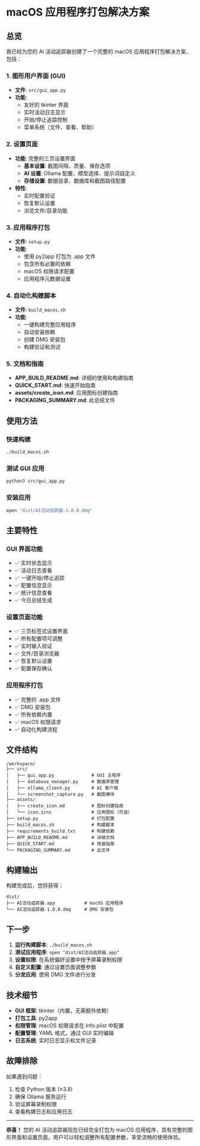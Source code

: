 # macOS 应用程序打包解决方案

## 总览

我已经为您的 AI 活动追踪器创建了一个完整的 macOS 应用程序打包解决方案，包括：

### 1. 图形用户界面 (GUI)
- **文件**: `src/gui_app.py`
- **功能**: 
  - 友好的 tkinter 界面
  - 实时活动日志显示
  - 开始/停止追踪控制
  - 菜单系统（文件、查看、帮助）

### 2. 设置页面
- **功能**: 完整的三页设置界面
  - **基本设置**: 截图间隔、质量、保存选项
  - **AI 设置**: Ollama 配置、模型选择、提示词自定义
  - **存储设置**: 数据目录、数据库和截图路径配置
- **特性**: 
  - 实时配置验证
  - 恢复默认设置
  - 浏览文件/目录功能

### 3. 应用程序打包
- **文件**: `setup.py`
- **功能**: 
  - 使用 py2app 打包为 .app 文件
  - 包含所有必要的依赖
  - macOS 权限请求配置
  - 应用程序元数据设置

### 4. 自动化构建脚本
- **文件**: `build_macos.sh`
- **功能**: 
  - 一键构建完整应用程序
  - 自动安装依赖
  - 创建 DMG 安装包
  - 构建验证和测试

### 5. 文档和指南
- **APP_BUILD_README.md**: 详细的使用和构建指南
- **QUICK_START.md**: 快速开始指南
- **assets/create_icon.md**: 应用图标创建指南
- **PACKAGING_SUMMARY.md**: 此总结文件

## 使用方法

### 快速构建
```bash
./build_macos.sh
```

### 测试 GUI 应用
```bash
python3 src/gui_app.py
```

### 安装应用
```bash
open "dist/AI活动追踪器-1.0.0.dmg"
```

## 主要特性

### GUI 界面功能
- ✅ 实时状态显示
- ✅ 活动日志查看
- ✅ 一键开始/停止追踪
- ✅ 配置信息显示
- ✅ 统计信息查看
- ✅ 今日总结生成

### 设置页面功能
- ✅ 三页标签式设置界面
- ✅ 所有配置项可调整
- ✅ 实时输入验证
- ✅ 文件/目录浏览器
- ✅ 恢复默认设置
- ✅ 配置保存确认

### 应用程序打包
- ✅ 完整的 .app 文件
- ✅ DMG 安装包
- ✅ 所有依赖内置
- ✅ macOS 权限请求
- ✅ 自动化构建流程

## 文件结构

```
/workspace/
├── src/
│   ├── gui_app.py              # GUI 主程序
│   ├── database_manager.py     # 数据库管理
│   ├── ollama_client.py        # AI 客户端
│   └── screenshot_capture.py   # 截图模块
├── assets/
│   ├── create_icon.md          # 图标创建指南
│   └── icon.icns               # 应用图标（可选）
├── setup.py                    # 打包配置
├── build_macos.sh              # 构建脚本
├── requirements_build.txt      # 构建依赖
├── APP_BUILD_README.md         # 详细文档
├── QUICK_START.md              # 快速指南
└── PACKAGING_SUMMARY.md        # 此文件
```

## 构建输出

构建完成后，您将获得：

```
dist/
├── AI活动追踪器.app           # macOS 应用程序
└── AI活动追踪器-1.0.0.dmg     # DMG 安装包
```

## 下一步

1. **运行构建脚本**: `./build_macos.sh`
2. **测试应用程序**: `open "dist/AI活动追踪器.app"`
3. **设置权限**: 在系统偏好设置中授予屏幕录制权限
4. **自定义配置**: 通过设置页面调整参数
5. **分发应用**: 使用 DMG 文件进行分发

## 技术细节

- **GUI 框架**: tkinter（内置，无需额外依赖）
- **打包工具**: py2app
- **权限管理**: macOS 权限请求在 Info.plist 中配置
- **配置管理**: YAML 格式，通过 GUI 实时编辑
- **日志系统**: 实时日志显示和文件记录

## 故障排除

如果遇到问题：
1. 检查 Python 版本 (≥3.8)
2. 确保 Ollama 服务运行
3. 验证屏幕录制权限
4. 查看构建日志和应用日志

---

**恭喜！** 您的 AI 活动追踪器现在已经完全打包为 macOS 应用程序，具有完整的图形界面和设置页面。用户可以轻松调整所有配置参数，享受流畅的使用体验。